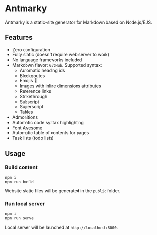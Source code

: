 # Antmarky

Antmarky is a static-site generator for Markdown based on Node.js/EJS.

## Features

* Zero configuration
* Fully static (doesn't require web server to work)
* No language frameworks included
* Markdown flavor: `GitHub`. Supported syntax:
    * Automatic heading ids
    * Blockqoutes
    * Emojis :tada:
    * Images with inline dimensions attributes
    * Reference links
    * Strikethrough
    * Subscript
    * Superscript
    * Tables
* Admonitions
* Automatic code syntax highlighting
* Font Awesome
* Automatic table of contents for pages
* Task lists (todo lists)

## Usage

### Build content

```
npm i
npm run build
```

Website static files will be generated in the `public` folder.

### Run local server

```
npm i
npm run serve
```

Local server will be launched at `http://localhost:8000`.